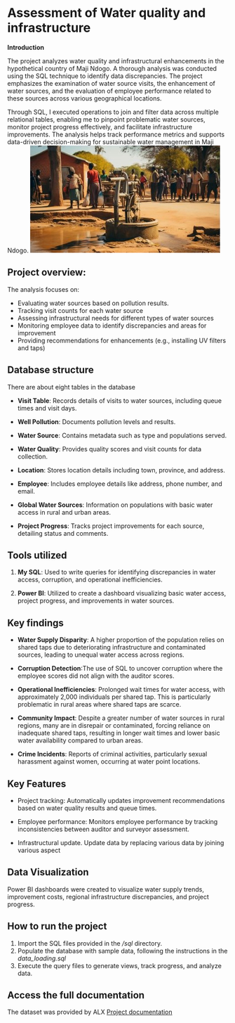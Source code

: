 # Assessment of Water quality and infrastructure

**Introduction**

The project analyzes water quality and infrastructural enhancements in the hypothetical country of Maji Ndogo. A thorough analysis was conducted using the SQL technique to identify data discrepancies. The project emphasizes the examination of water source visits, the enhancement of water sources, and the evaluation of employee performance related to these sources across various geographical locations.

Through SQL, I executed operations to join and filter data across multiple relational tables, enabling me to pinpoint problematic water sources, monitor project progress effectively, and facilitate infrastructure improvements. The analysis helps track performance metrics and supports data-driven decision-making for sustainable water management in Maji Ndogo.
![](/images/Maji_Ndogo.JPG)
## Project overview:

The analysis focuses on:  
- Evaluating water sources based on pollution results.
- Tracking visit counts for each water source  
- Assessing infrastructural needs for different types of water sources  
- Monitoring employee data to identify discrepancies and areas for improvement  
- Providing recommendations for enhancements (e.g., installing UV filters and taps)  

## Database structure

 There are about eight tables in the database 

- **Visit Table**: Records details of visits to water sources, including queue times and visit days.

- **Well Pollution**: Documents pollution levels and results.
  
- **Water Source**: Contains metadata such as type and populations served.

- **Water Quality**: Provides quality scores and visit counts for data collection.
  
- **Location**: Stores location details including town, province, and address.
  
- **Employee**: Includes employee details like address, phone number, and email.
  
- **Global Water Sources**: Information on populations with basic water access in rural and urban areas.
  
- **Project Progress**: Tracks project improvements for each source, detailing status and comments.

## Tools utilized


1) **My SQL**: Used to write queries for identifying discrepancies in water access, corruption, and operational inefficiencies.  

2) **Power BI**: Utilized to create a dashboard visualizing basic water access, project progress, and improvements in water sources.


## Key findings

- **Water Supply Disparity**: A higher proportion of the population relies on shared taps due to deteriorating infrastructure and contaminated sources, leading to unequal water access across regions.
 
- **Corruption Detection**:The use of SQL to uncover corruption where the employee scores did not align with the auditor scores.

- **Operational Inefficiencies**: Prolonged wait times for water access, with approximately 2,000 individuals per shared tap. This is particularly problematic in rural areas where shared taps are scarce.
 
- **Community Impact**: Despite a greater number of water sources in rural regions, many are in disrepair or contaminated, forcing reliance on inadequate shared taps, resulting in longer wait times and lower basic water availability compared to urban areas.
 
- **Crime Incidents**: Reports of criminal activities, particularly sexual harassment against women, occurring at water point locations.

## Key Features

- Project tracking: Automatically updates improvement recommendations based on water quality results and queue times.

- Employee performance: Monitors employee performance by tracking inconsistencies between auditor and surveyor assessment.

- Infrastructural update. Update data by replacing various data by joining various aspect



## Data Visualization


Power BI dashboards were created to visualize water supply trends, improvement costs, regional infrastructure discrepancies, and project progress.



## How to run the project

1. Import the SQL files provided in the */sql* directory.
2. Populate the database with sample data, following the instructions in the *data_loading.sql*
3. Execute the query files to generate views, track progress, and analyze data.

## Access the full documentation


The dataset was provided by ALX [Project documentation](https://alx.com)


